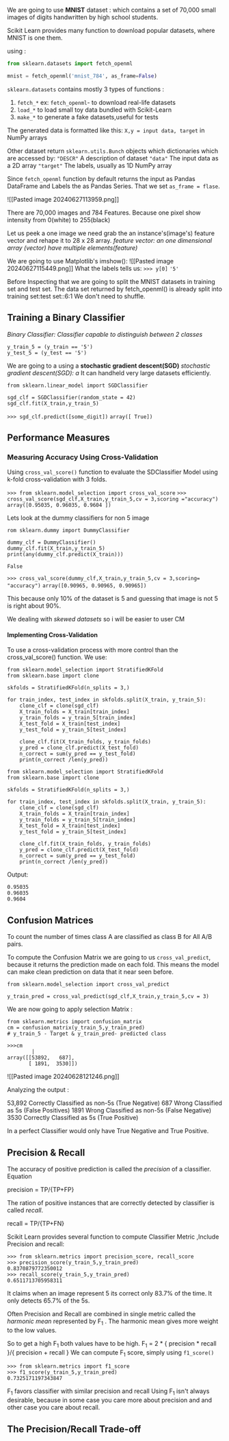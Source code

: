 We are going to use **MNIST** dataset : which  contains a set of 70,000 small images of digits handwritten by high school students.

Scikit Learn provides  many function to download popular datasets, where MNIST is one them.

using :
```py
from sklearn.datasets import fetch_openml

mnist = fetch_openml('mnist_784', as_frame=False)
```

`sklearn.datasets` contains mostly 3 types of functions :

1. `fetch_*` ex: `fetch_openml`- to download real-life datasets
2. `load_*` to load small toy data bundled with Scikit-Learn
3. `make_*` to generate a fake datasets,useful for tests

 The generated data is formatted like this:
`X,y = input data, target`
in NumPy arrays

Other dataset return `sklearn.utils.Bunch` objects which dictionaries which are accessed by:
`"DESCR"`
	A description of dataset
`"data"`
	The input data as a 2D array
`"target"`
	The labels, usually as 1D NumPy array

Since `fetch_openml` function by default returns the input as Pandas DataFrame and Labels the as Pandas Series.
That we set `as_frame = flase`.

![[Pasted image 20240627113959.png]]

There are 70,000 images and 784 Features. Because one pixel show intensity from 0(white) to 255(black)

Let us peek a one image we need grab the an instance's(image's) feature vector and rehape it to 28 x 28 array.
*feature vector: an one dimensional array (vector) have multiple elements(feature)*

We are going to use  Matplotlib's imshow():
![[Pasted image 20240627115449.png]]
What the labels tells us:
`>>> y[0]`
`'5'`

Before Inspecting that we are going to split the MNIST datasets in training set and test set.
The data set returned by fetch_openml() is already split into training set:test set::6:1
We don't need to shuffle.

## Training a Binary Classifier 
*Binary Classifier: Classifier capable to distinguish between 2 classes*

```
y_train_5 = (y_train == '5')
y_test_5 = (y_test == '5')
```

We are going to a using a **stochastic gradient descent(SGD)**
	*stochastic gradient descent(SGD): a* 
It can handheld very large datasets efficiently.

```
from sklearn.linear_model import SGDClassifier

sgd_clf = SGDClassifier(random_state = 42)
sgd_clf.fit(X_train,y_train_5)
```
`>>> sgd_clf.predict([some_digit])`
`array([ True])`

## Performance Measures

### Measuring Accuracy Using Cross-Validation 
Using `cross_val_score()` function to evaluate the SDClassifier Model using k-fold cross-validation with 3 folds.

`>>> from sklearn.model_selection import cross_val_score`
`>>> cross_val_score(sgd_clf,X_train,y_train_5,cv = 3,scoring ="accuracy")`
`array([0.95035, 0.96035, 0.9604 ])`

Lets look at the dummy classifiers for non 5 image

```
rom sklearn.dummy import DummyClassifier

dummy_clf = DummyClassifier()
dummy_clf.fit(X_train,y_train_5)
print(any(dummy_clf.predict(X_train)))
```
`False`

`>>> cross_val_score(dummy_clf,X_train,y_train_5,cv = 3,scoring= "accuracy")`
`array([0.90965, 0.90965, 0.90965])`

This because only 10% of the dataset is 5 and guessing that image is not 5 is right about 90%.


We dealing with *skewed datasets* so i will be easier to user CM

#### Implementing Cross-Validation

To use a cross-validation process with more control than the cross_val_score() function.
We use:

```
from sklearn.model_selection import StratifiedKFold
from sklearn.base import clone

skfolds = StratifiedKFold(n_splits = 3,)

for train_index, test_index in skfolds.split(X_train, y_train_5):
    clone_clf = clone(sgd_clf)
    X_train_folds = X_train[train_index]
    y_train_folds = y_train_5[train_index]
    X_test_fold = X_train[test_index]
    y_test_fold = y_train_5[test_index]

    clone_clf.fit(X_train_folds, y_train_folds)
    y_pred = clone_clf.predict(X_test_fold)
    n_correct = sum(y_pred == y_test_fold)
    print(n_correct /len(y_pred))
```

```
from sklearn.model_selection import StratifiedKFold
from sklearn.base import clone

skfolds = StratifiedKFold(n_splits = 3,)

for train_index, test_index in skfolds.split(X_train, y_train_5):
    clone_clf = clone(sgd_clf)
    X_train_folds = X_train[train_index]
    y_train_folds = y_train_5[train_index]
    X_test_fold = X_train[test_index]
    y_test_fold = y_train_5[test_index]

    clone_clf.fit(X_train_folds, y_train_folds)
    y_pred = clone_clf.predict(X_test_fold)
    n_correct = sum(y_pred == y_test_fold)
    print(n_correct /len(y_pred))
```

Output:
```
0.95035
0.96035
0.9604
```


## Confusion Matrices

To count the number of times class A are classified as class B for All A/B pairs.

To compute the Confusion Matrix we are going to us `cross_val_predict`, because it returns the prediction made on each fold. This means the model can make clean prediction on data that it near seen before.

```
from sklearn.model_selection import cross_val_predict

y_train_pred = cross_val_predict(sgd_clf,X_train,y_train_5,cv = 3)
```

We are now going to apply selection Matrix :

```
from sklearn.metrics import confusion_matrix
cm = confusion_matrix(y_train_5,y_train_pred)
# y_train_5 - Target & y_train_pred- predicted class
```

```
>>>cm
		|
array([[53892,   687],
       [ 1891,  3530]])
```

![[Pasted image 20240628121246.png]]

Analyzing the output :

53,892 Correctly Classified as non-5s (True Negative)
687 Wrong Classified as 5s (False Positives)
1891 Wrong Classified as non-5s (False Negative)
3530 Correctly Classified as 5s (True Positive)

In a perfect Classifier would only have True Negative and True Positive.

## Precision & Recall

The accuracy of positive prediction is called the *precision* of a classifier.
Equation 

precision = TP/{TP+FP}

The ration of positive instances that are correctly detected by classifier is called  *recall*.

recall = TP/{TP+FN}

Scikit Learn provides several function to compute Classifier Metric ,Include Precision and recall: 

```
>>> from sklearn.metrics import precision_score, recall_score
>>> precision_score(y_train_5,y_train_pred)
0.8370879772350012
>>> recall_score(y_train_5,y_train_pred)
0.6511713705958311
```
It claims when an image represent 5 its correct only 83.7% of the time. It only detects  65.7% of the 5s.


Often Precision and Recall are combined in  single metric called the *harmonic mean* represented by F<sub>1</sub> . The harmonic mean gives more weight to the low values.

So to get a high F<sub>1</sub> both values have to be high.
F<sub>1</sub> =   2 * { precision * recall }/{ precision + recall } 
We can compute  F<sub>1</sub> score, simply using `f1_score()`

```
>>> from sklearn.metrics import f1_score
>>> f1_score(y_train_5,y_train_pred)
0.7325171197343847
```

F<sub>1</sub> favors classifier with similar precision and recall
Using  F<sub>1</sub>  isn't always desirable, because in some case you care more about precision and and other case you care about recall.

## The Precision/Recall Trade-off

